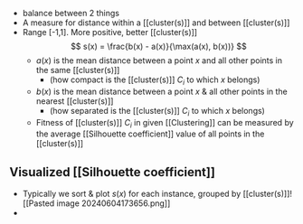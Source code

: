 - balance between 2 things
- A measure for distance within a [[cluster(s)]] and between [[cluster(s)]]
- Range [-1,1]. More positive, better [[cluster(s)]]$$
s(x) = \frac{b(x) - a(x)}{\max(a(x), b(x))}
$$
	- $a(x)$ is the mean distance between a point $x$ and all other points in the same [[cluster(s)]] 
		- (how compact is the [[cluster(s)]] $C_i$ to which $x$ belongs)
	- $b(x)$ is the mean distance between a point $x$ & all other points in the nearest [[cluster(s)]] 
		- (how separated is the [[cluster(s)]] $C_i$ to which $x$ belongs)
	- Fitness of [[cluster(s)]] $C_i$ in given [[Clustering]] can be measured by the average [[Silhouette coefficient]] value of all points in the [[cluster(s)]]
## Visualized [[Silhouette coefficient]]
- Typically we sort & plot $s(x)$ for each instance, grouped by [[cluster(s)]]![[Pasted image 20240604173656.png]]
- 